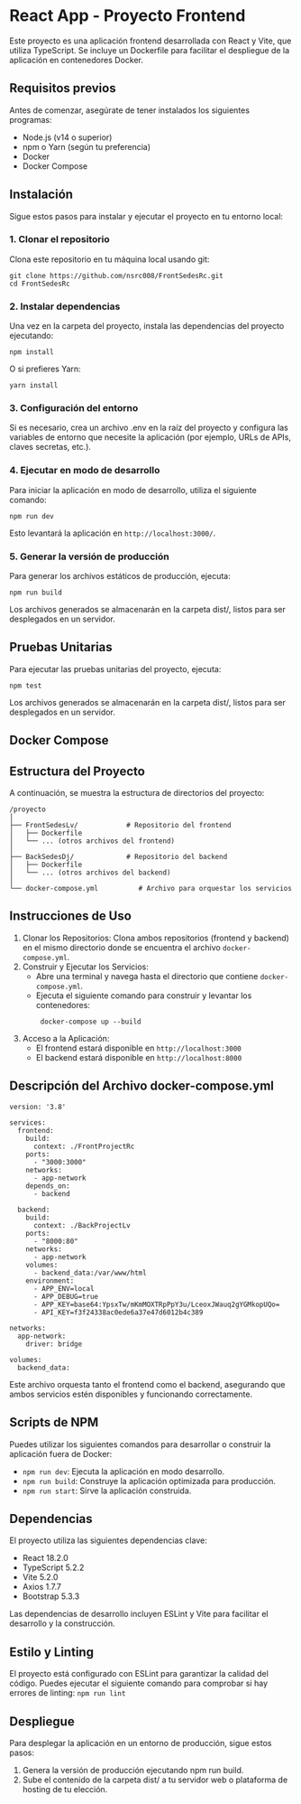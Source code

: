 # React App - Proyecto Frontend

Este proyecto es una aplicación frontend desarrollada con React y Vite, que utiliza TypeScript. Se incluye un Dockerfile para facilitar el despliegue de la aplicación en contenedores Docker.

## Requisitos previos

Antes de comenzar, asegúrate de tener instalados los siguientes programas:

- Node.js (v14 o superior)
- npm o Yarn (según tu preferencia)
- Docker
- Docker Compose

## Instalación

Sigue estos pasos para instalar y ejecutar el proyecto en tu entorno local:

### 1. Clonar el repositorio

Clona este repositorio en tu máquina local usando git:

```
git clone https://github.com/nsrc008/FrontSedesRc.git
cd FrontSedesRc
```

### 2. Instalar dependencias

Una vez en la carpeta del proyecto, instala las dependencias del proyecto ejecutando:

`npm install`

O si prefieres Yarn:

`yarn install`

### 3. Configuración del entorno

Si es necesario, crea un archivo .env en la raíz del proyecto y configura las variables de entorno que necesite la aplicación (por ejemplo, URLs de APIs, claves secretas, etc.).

### 4. Ejecutar en modo de desarrollo

Para iniciar la aplicación en modo de desarrollo, utiliza el siguiente comando:

`npm run dev`

Esto levantará la aplicación en `http://localhost:3000/`.

### 5. Generar la versión de producción

Para generar los archivos estáticos de producción, ejecuta:

`npm run build`

Los archivos generados se almacenarán en la carpeta dist/, listos para ser desplegados en un servidor.

## Pruebas Unitarias

Para ejecutar las pruebas unitarias del proyecto, ejecuta:

`npm test`

Los archivos generados se almacenarán en la carpeta dist/, listos para ser desplegados en un servidor.

## Docker Compose

## Estructura del Proyecto

A continuación, se muestra la estructura de directorios del proyecto:

```
/proyecto
│
├── FrontSedesLv/            # Repositorio del frontend
│   ├── Dockerfile
│   └── ... (otros archivos del frontend)
│
├── BackSedesDj/             # Repositorio del backend
│   ├── Dockerfile
│   └── ... (otros archivos del backend)
│
└── docker-compose.yml          # Archivo para orquestar los servicios
```

## Instrucciones de Uso

1. Clonar los Repositorios: Clona ambos repositorios (frontend y backend) en el mismo directorio donde se encuentra el archivo `docker-compose.yml`.
2. Construir y Ejecutar los Servicios:
   - Abre una terminal y navega hasta el directorio que contiene `docker-compose.yml`.
   - Ejecuta el siguiente comando para construir y levantar los contenedores:
     ```
      docker-compose up --build
     ```
3. Acceso a la Aplicación:
   - El frontend estará disponible en `http://localhost:3000 `
   - El backend estará disponible en `http://localhost:8000`

## Descripción del Archivo docker-compose.yml

```
version: '3.8'

services:
  frontend:
    build:
      context: ./FrontProjectRc
    ports:
      - "3000:3000"
    networks:
      - app-network
    depends_on:
      - backend

  backend:
    build:
      context: ./BackProjectLv
    ports:
      - "8000:80"
    networks:
      - app-network
    volumes:
      - backend_data:/var/www/html
    environment:
      - APP_ENV=local
      - APP_DEBUG=true
      - APP_KEY=base64:YpsxTw/mKmMOXTRpPpY3u/LceoxJWauq2gYGMkopUQo=
      - API_KEY=f3f24338ac0ede6a37e47d6012b4c389

networks:
  app-network:
    driver: bridge

volumes:
  backend_data:
```

Este archivo orquesta tanto el frontend como el backend, asegurando que ambos servicios estén disponibles y funcionando correctamente.

## Scripts de NPM

Puedes utilizar los siguientes comandos para desarrollar o construir la aplicación fuera de Docker:

- `npm run dev`: Ejecuta la aplicación en modo desarrollo.
- `npm run build`: Construye la aplicación optimizada para producción.
- `npm run start`: Sirve la aplicación construida.

## Dependencias

El proyecto utiliza las siguientes dependencias clave:

- React 18.2.0
- TypeScript 5.2.2
- Vite 5.2.0
- Axios 1.7.7
- Bootstrap 5.3.3

Las dependencias de desarrollo incluyen ESLint y Vite para facilitar el desarrollo y la construcción.

## Estilo y Linting

El proyecto está configurado con ESLint para garantizar la calidad del código. Puedes ejecutar el siguiente comando para comprobar si hay errores de linting:
`npm run lint`

## Despliegue

Para desplegar la aplicación en un entorno de producción, sigue estos pasos:

1. Genera la versión de producción ejecutando npm run build.
2. Sube el contenido de la carpeta dist/ a tu servidor web o plataforma de hosting de tu elección.
